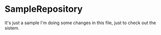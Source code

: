# SampleRepository
It's just a sample
I'm doing some changes in this file, just to check out the sistem.
